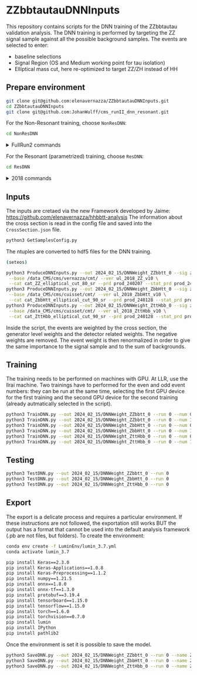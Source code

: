 # ZZbbtautauDNNInputs

This repository contains scripts for the DNN training of the ZZbbtautau validation analysis.
The DNN training is performed by targeting the ZZ signal sample against all the possible background samples.
The events are selected to enter:
- baseline selections
- Signal Region (OS and Medium working point for tau isolation)
- Elliptical mass cut, here re-optimized to target ZZ/ZH instead of HH

## Prepare environment

```bash
git clone git@github.com:elenavernazza/ZZbbtautauDNNInputs.git
cd ZZbbtautauDNNInputs
git clone git@github.com:JohanWulff/cms_runII_dnn_resonant.git
```

For the Non-Resonant training, choose `NonResDNN`:
```bash
cd NonResDNN
```

<details>
<summary>FullRun2 commands</summary>

```bash
python3 ProduceDNNInputs.py --out 2024_03_26/DNNWeight_ZZbbtt_FullRun2_0 --sig zz_sl_signal --bkg all --json CrossSectionZZ.json \
 --base /data_CMS/cms/vernazza/cmt/ --ver ul_2016_ZZ_v12,ul_2016_HIPM_ZZ_v12,ul_2017_ZZ_v12,ul_2018_ZZ_v12 \
 --cat cat_ZZ_elliptical_cut_90_sr --prd prod_240318 --stat_prd prod_240305 --eos True
python3 ProduceDNNInputs.py --out 2024_03_26/DNNWeight_ZbbHtt_FullRun2_0 --sig zh_zbb_htt_signal --bkg all --json CrossSectionZbbHtt.json \
 --base /data_CMS/cms/cuisset/cmt/ --ver ul_2016_ZbbHtt_v12,ul_2016_HIPM_ZbbHtt_v12,ul_2017_ZbbHtt_v12,ul_2018_ZbbHtt_v12 \
 --cat cat_ZbbHtt_elliptical_cut_90_sr --prd prod_240312_DNNinput --stat_prd prod_240305 --eos True
python3 ProduceDNNInputs.py --out 2024_03_26/DNNWeight_ZttHbb_FullRun2_0 --sig zh_ztt_hbb_signal --bkg all --json CrossSectionZttHbb.json \
 --base /data_CMS/cms/cuisset/cmt/ --ver ul_2016_ZttHbb_v12,ul_2016_HIPM_ZttHbb_v12,ul_2017_ZttHbb_v12,ul_2018_ZttHbb_v12 \
 --cat cat_ZttHbb_elliptical_cut_90_sr --prd prod_240312_DNNinput --stat_prd prod_240305 --eos True
```

```bash
python3 TrainDNN.py --out 2024_03_26/DNNWeight_ZZbbtt_FullRun2_0 --run 0 --num 0
python3 TrainDNN.py --out 2024_03_26/DNNWeight_ZZbbtt_FullRun2_0 --run 0 --num 1

python3 TrainDNN.py --out 2024_03_26/DNNWeight_ZbbHtt_FullRun2_0 --run 0 --num 0
python3 TrainDNN.py --out 2024_03_26/DNNWeight_ZbbHtt_FullRun2_0 --run 0 --num 1
 
python3 TrainDNN.py --out 2024_03_26/DNNWeight_ZttHbb_FullRun2_0 --run 0 --num 0
python3 TrainDNN.py --out 2024_03_26/DNNWeight_ZttHbb_FullRun2_0 --run 0 --num 1
```

```bash
python3 TestDNN.py --out 2024_03_26/DNNWeight_ZZbbtt_FullRun2_0 --run 0 
python3 TestDNN.py --out 2024_03_26/DNNWeight_ZbbHtt_FullRun2_0 --run 0
python3 TestDNN.py --out 2024_03_26/DNNWeight_ZttHbb_FullRun2_0 --run 0
```

```bash
python3 SaveDNN.py --out 2024_03_26/DNNWeight_ZZbbtt_FullRun2_0 --run 0 --name ZZbbtt --fold 2024-03-26
python3 SaveDNN.py --out 2024_03_26/DNNWeight_ZbbHtt_FullRun2_0 --run 0 --name ZbbHtt --fold 2024-03-26
python3 SaveDNN.py --out 2024_03_26/DNNWeight_ZttHbb_FullRun2_0 --run 0 --name ZttHbb --fold 2024-03-26
```

</details>

For the Resonant (parametrized) training, choose `ResDNN`:
```bash
cd ResDNN
```

<details>
<summary>2018 commands</summary>

```bash
python3 ProduceDNNInputs.py --out 2024_03_26/DNNWeight_ZbbHtt_0 \
 --sig Zprime_Zh_Zbbhtautau_M500_v3,Zprime_Zh_Zbbhtautau_M1000_v3,Zprime_Zh_Zbbhtautau_M2000_v3,Zprime_Zh_Zbbhtautau_M3000_v3,Zprime_Zh_Zbbhtautau_M4000_v3 \
 --bkg all --json CrossSectionZbbHtt.json \
 --base /data_CMS/cms/cuisset/cmt/ --ver ul_2018_ZbbHtt_v12 \
 --cat cat_ZbbHtt_elliptical_cut_90_sr --prd prod_240312_DNNinput --stat_prd prod_240305 --eos True
python3 ProduceDNNInputs.py --out 2024_03_26/DNNWeight_ZttHbb_0 \
 --sig Zprime_Zh_Ztautauhbb_M500_v3,Zprime_Zh_Ztautauhbb_M1000_v3,Zprime_Zh_Ztautauhbb_M2000_v3,Zprime_Zh_Ztautauhbb_M3000_v3,Zprime_Zh_Ztautauhbb_M4000_v3 \
 --bkg all --json CrossSectionZttHbb.json \
 --base /data_CMS/cms/cuisset/cmt/ --ver ul_2018_ZttHbb_v12 \
 --cat cat_ZttHbb_elliptical_cut_90_sr --prd prod_240312_DNNinput --stat_prd prod_240305 --eos True
```

```bash
python3 TrainDNN.py --out 2024_03_26/DNNWeight_ZbbHtt_0 --run 0 --num 0
python3 TrainDNN.py --out 2024_03_26/DNNWeight_ZbbHtt_0 --run 0 --num 1

python3 TrainDNN.py --out 2024_03_26/DNNWeight_ZttHbb_0 --run 0 --num 0
python3 TrainDNN.py --out 2024_03_26/DNNWeight_ZttHbb_0 --run 0 --num 1
```

```bash
python3 TestDNN.py --out 2024_03_26/DNNWeight_ZbbHtt_0 --run 0 
python3 TestDNN.py --out 2024_03_26/DNNWeight_ZttHbb_0 --run 0 
```

```bash
conda activate lumin_3.7
python3 SaveDNN.py --out 2024_03_26/DNNWeight_ZbbHtt_0 --run 0 --name ResZbbHtt --fold 2024-03-26
python3 SaveDNN.py --out 2024_03_26/DNNWeight_ZttHbb_0 --run 0 --name ResZttHbb --fold 2024-03-26
```

</details>

## Inputs

The inputs are cretaed via the new Framework developed by Jaime: https://github.com/elenavernazza/hhbbtt-analysis
The information about the cross section is read in the config file and saved into the `CrossSection.json` file.

```bash
python3 GetSamplesConfig.py
```

The ntuples are converted to hdf5 files for the DNN training.

```bash
(seteos)

python3 ProduceDNNInputs.py --out 2024_02_15/DNNWeight_ZZbbtt_0 --sig zz_sl_signal --bkg all --json CrossSectionZZ.json \
 --base /data_CMS/cms/vernazza/cmt/ --ver ul_2018_ZZ_v10 \
 --cat cat_ZZ_elliptical_cut_80_sr --prd prod_240207 --stat_prd prod_240128 --eos True
python3 ProduceDNNInputs.py --out 2024_02_15/DNNWeight_ZbbHtt_0 --sig zh_zbb_htt_signal --bkg all --json CrossSectionZbbHtt.json \
 --base /data_CMS/cms/cuisset/cmt/ --ver ul_2018_ZbbHtt_v10 \
 --cat cat_ZbbHtt_elliptical_cut_90_sr --prd prod_240128 --stat_prd prod_240128 --eos True
python3 ProduceDNNInputs.py --out 2024_02_15/DNNWeight_ZttHbb_0 --sig zh_ztt_hbb_signal --bkg all --json CrossSectionZttHbb.json \
 --base /data_CMS/cms/cuisset/cmt/ --ver ul_2018_ZttHbb_v10 \
 --cat cat_ZttHbb_elliptical_cut_90_sr --prd prod_240128 --stat_prd prod_240128 --eos True
```

Inside the script, the events are weighted by the cross section, the generator level weights and the detector related weights. The negative weights are removed.
The event weight is then renormalized in order to give the same importance to the signal sample and to the sum of backgrounds.

## Training

The training needs to be performed on machines with GPU. At LLR, use the llrai machine.
Two trainings have to performed for the even and odd event numbers: they can be run at the same time, selecting the first GPU device for the first training and the second GPU device for the second training (already autmatically selected in the script).

```bash
python3 TrainDNN.py --out 2024_02_15/DNNWeight_ZZbbtt_0 --run 0 --num 0
python3 TrainDNN.py --out 2024_02_15/DNNWeight_ZZbbtt_0 --run 0 --num 1
python3 TrainDNN.py --out 2024_02_15/DNNWeight_ZbbHtt_0 --run 0 --num 0
python3 TrainDNN.py --out 2024_02_15/DNNWeight_ZbbHtt_0 --run 0 --num 1
python3 TrainDNN.py --out 2024_02_15/DNNWeight_ZttHbb_0 --run 0 --num 0
python3 TrainDNN.py --out 2024_02_15/DNNWeight_ZttHbb_0 --run 0 --num 1
```

## Testing

```bash
python3 TestDNN.py --out 2024_02_15/DNNWeight_ZZbbtt_0 --run 0 
python3 TestDNN.py --out 2024_02_15/DNNWeight_ZbbHtt_0 --run 0
python3 TestDNN.py --out 2024_02_15/DNNWeight_ZttHbb_0 --run 0
```

## Export

The export is a delicate process and requires a particular environment. If these instructions are not followed, the exportation still works BUT the output has a format that cannot be used into the default analysis framework (.pb are not files, but folders).
To create the environment:

```bash
conda env create -f LuminEnv/lumin_3.7.yml
conda activate lumin_3.7

pip install Keras==2.3.0
pip install Keras-Applications==1.0.8
pip install Keras-Preprocessing==1.1.2
pip install numpy==1.21.5
pip install onnx==1.8.0
pip install onnx-tf==1.3.0
pip install protobuf==3.19.4
pip install tensorboard==1.15.0
pip install tensorflow==1.15.0
pip install torch==1.6.0
pip install torchvision==0.7.0
pip install lumin
pip install IPython
pip install pathlib2
```

Once the environment is set it is possible to save the model.

```bash
python3 SaveDNN.py --out 2024_02_15/DNNWeight_ZZbbtt_0 --run 0 --name ZZbbtt
python3 SaveDNN.py --out 2024_02_15/DNNWeight_ZbbHtt_0 --run 0 --name ZbbHtt
python3 SaveDNN.py --out 2024_02_15/DNNWeight_ZttHbb_0 --run 0 --name ZttHbb
```